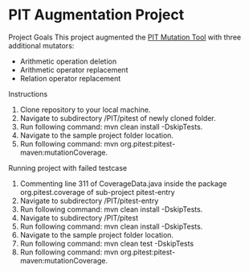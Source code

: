 # PIT Augmentation Project

Project Goals
This project augmented the <a href="https://github.com/hcoles/pitest">PIT Mutation Tool</a> with three additional mutators:
- Arithmetic operation deletion
- Arithmetic operator replacement
- Relation operator replacement

Instructions
1. Clone repository to your local machine.
2. Navigate to subdirectory /PIT/pitest of newly cloned folder.
3. Run following command: mvn clean install -DskipTests.
4. Navigate to the sample project folder location.
5. Run following command: mvn org.pitest:pitest-maven:mutationCoverage.

Running project with failed testcase
1. Commenting line 311 of CoverageData.java inside the package org.pitest.coverage of sub-project pitest-entry
2. Navigate to subdirectory /PIT/pitest-entry
3. Run following command: mvn clean install -DskipTests.
4. Navigate to subdirectory /PIT/pitest 
5. Run following command: mvn clean install -DskipTests.
6. Navigate to the sample project folder location.
7. Run following command: mvn clean test -DskipTests
8. Run following command: mvn org.pitest:pitest-maven:mutationCoverage.
